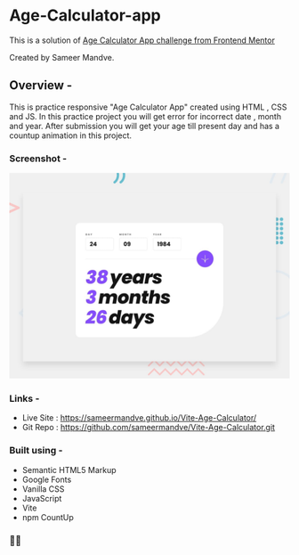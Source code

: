 # Age-Calculator-app

This is a solution of [Age Calculator App challenge from Frontend Mentor](https://www.frontendmentor.io/challenges/age-calculator-app-dF9DFFpj-Q)

Created by Sameer Mandve.

## Overview -

This is practice responsive "Age Calculator App" created using HTML , CSS and JS.
In this practice project you will get error for incorrect date , month and year. After submission you will get your age till present day and has a countup animation in this project.

### Screenshot -

![](./public/assets/design/desktop-preview.jpg)

### Links -

- Live Site : https://sameermandve.github.io/Vite-Age-Calculator/
- Git Repo : https://github.com/sameermandve/Vite-Age-Calculator.git

### Built using -

- Semantic HTML5 Markup
- Google Fonts
- Vanilla CSS
- JavaScript
- Vite
- npm CountUp

### 🚀🚀
